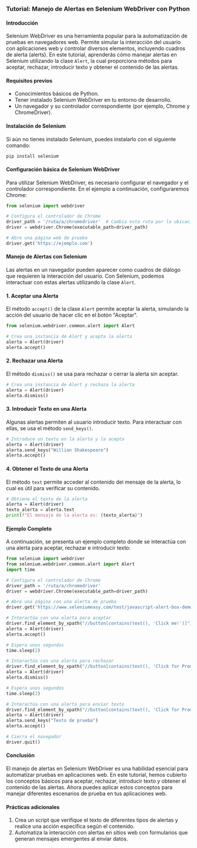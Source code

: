 ### **Tutorial: Manejo de Alertas en Selenium WebDriver con Python**

#### **Introducción**

Selenium WebDriver es una herramienta popular para la automatización de pruebas en navegadores web. Permite simular la interacción del usuario con aplicaciones web y controlar diversos elementos, incluyendo cuadros de alerta (alerts). En este tutorial, aprenderás cómo manejar alertas en Selenium utilizando la clase `Alert`, la cual proporciona métodos para aceptar, rechazar, introducir texto y obtener el contenido de las alertas.

#### **Requisitos previos**

- Conocimientos básicos de Python.
- Tener instalado Selenium WebDriver en tu entorno de desarrollo.
- Un navegador y su controlador correspondiente (por ejemplo, Chrome y ChromeDriver).

#### **Instalación de Selenium**

Si aún no tienes instalado Selenium, puedes instalarlo con el siguiente comando:

```bash
pip install selenium
```

#### **Configuración básica de Selenium WebDriver**

Para utilizar Selenium WebDriver, es necesario configurar el navegador y el controlador correspondiente. En el ejemplo a continuación, configuraremos Chrome:

```python
from selenium import webdriver

# Configura el controlador de Chrome
driver_path = '/ruta/a/chromedriver'  # Cambia esta ruta por la ubicación de tu ChromeDriver
driver = webdriver.Chrome(executable_path=driver_path)

# Abre una página web de prueba
driver.get('https://ejemplo.com')
```

#### **Manejo de Alertas con Selenium**

Las alertas en un navegador pueden aparecer como cuadros de diálogo que requieren la interacción del usuario. Con Selenium, podemos interactuar con estas alertas utilizando la clase `Alert`.

#### **1. Aceptar una Alerta**

El método `accept()` de la clase `Alert` permite aceptar la alerta, simulando la acción del usuario de hacer clic en el botón "Aceptar".

```python
from selenium.webdriver.common.alert import Alert

# Crea una instancia de Alert y acepta la alerta
alerta = Alert(driver)
alerta.accept()
```

#### **2. Rechazar una Alerta**

El método `dismiss()` se usa para rechazar o cerrar la alerta sin aceptar.

```python
# Crea una instancia de Alert y rechaza la alerta
alerta = Alert(driver)
alerta.dismiss()
```

#### **3. Introducir Texto en una Alerta**

Algunas alertas permiten al usuario introducir texto. Para interactuar con ellas, se usa el método `send_keys()`.

```python
# Introduce un texto en la alerta y la acepta
alerta = Alert(driver)
alerta.send_keys("Willian Shakespeare")
alerta.accept()
```

#### **4. Obtener el Texto de una Alerta**

El método `text` permite acceder al contenido del mensaje de la alerta, lo cual es útil para verificar su contenido.

```python
# Obtiene el texto de la alerta
alerta = Alert(driver)
texto_alerta = alerta.text
print(f"El mensaje de la alerta es: {texto_alerta}")
```

#### **Ejemplo Completo**

A continuación, se presenta un ejemplo completo donde se interactúa con una alerta para aceptar, rechazar e introducir texto:

```python
from selenium import webdriver
from selenium.webdriver.common.alert import Alert
import time

# Configura el controlador de Chrome
driver_path = '/ruta/a/chromedriver'
driver = webdriver.Chrome(executable_path=driver_path)

# Abre una página con una alerta de prueba
driver.get('https://www.seleniumeasy.com/test/javascript-alert-box-demo.html')

# Interactúa con una alerta para aceptar
driver.find_element_by_xpath("//button[contains(text(), 'Click me!')]").click()
alerta = Alert(driver)
alerta.accept()

# Espera unos segundos
time.sleep(2)

# Interactúa con una alerta para rechazar
driver.find_element_by_xpath("//button[contains(text(), 'Click for Prompt Box')]").click()
alerta = Alert(driver)
alerta.dismiss()

# Espera unos segundos
time.sleep(2)

# Interactúa con una alerta para enviar texto
driver.find_element_by_xpath("//button[contains(text(), 'Click for Prompt Box')]").click()
alerta = Alert(driver)
alerta.send_keys("Texto de prueba")
alerta.accept()

# Cierra el navegador
driver.quit()
```

#### **Conclusión**

El manejo de alertas en Selenium WebDriver es una habilidad esencial para automatizar pruebas en aplicaciones web. En este tutorial, hemos cubierto los conceptos básicos para aceptar, rechazar, introducir texto y obtener el contenido de las alertas. Ahora puedes aplicar estos conceptos para manejar diferentes escenarios de prueba en tus aplicaciones web.

#### **Prácticas adicionales**

1. Crea un script que verifique el texto de diferentes tipos de alertas y realice una acción específica según el contenido.
2. Automatiza la interacción con alertas en sitios web con formularios que generan mensajes emergentes al enviar datos.
